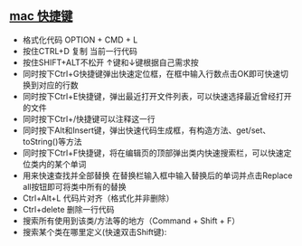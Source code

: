 
## [mac 快捷键](https://blog.csdn.net/Life_s/article/details/104304667)
  - 格式化代码 OPTION + CMD + L
  - 按住CTRL+D 复制 当前一行代码
  - 按住SHIFT+ALT不松开 ↑键和↓键根据自己需求按
  - 同时按下Ctrl+G快捷键弹出快速定位框，在框中输入行数点击OK即可快速切换到对应的行数
  - 同时按下Ctrl+E快捷键，弹出最近打开文件列表，可以快速选择最近曾经打开的文件
  - 同时按下Ctrl+/快捷键可以注释这一行
  - 同时按下Alt和Insert键，弹出快速代码生成框，有构造方法、get/set、toString()等方法
  - 同时按下Ctrl+F快捷键，将在编辑页的顶部弹出类内快速搜索栏，可以快速定位类内的某个单词
  - 用来快速查找并全部替换
    在替换栏输入框中输入替换后的单词并点击Replace all按钮即可将类中所有的替换
  - Ctrl+Alt+L 代码片对齐（格式化并非删除）
  - Ctrl+delete 删除一行代码
  - 搜索所有使用到该类/方法等的地方（Command + Shift + F）
  - 搜索某个类在哪里定义(快速双击Shift键):